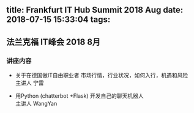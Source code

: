 title: Frankfurt IT Hub Summit 2018 Aug
date: 2018-07-15 15:33:04
tags:
---
## 法兰克福 IT峰会 2018 8月

### 讲座内容

- 关于在德国做IT自由职业者 市场行情，行业状况，如何入行，机遇和风险  
主讲人 宁雷

- 用Python (chatterbot +Flask) 开发自己的聊天机器人  
主讲人 WangYan